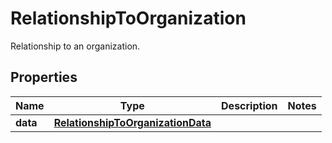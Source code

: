 # RelationshipToOrganization

Relationship to an organization.

## Properties

| Name     | Type                                                                    | Description | Notes |
| -------- | ----------------------------------------------------------------------- | ----------- | ----- |
| **data** | [**RelationshipToOrganizationData**](RelationshipToOrganizationData.md) |             |
